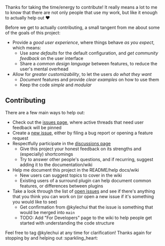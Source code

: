 Thanks for taking the time/energy to contribute! It really means a lot to me to
know that there are not only people that use my work, but like it enough to
actually help out :heart:

Before we get to actually contributing, a small tangent from me about some of
the goals of this project:

* Provide a *good user experience*, where things behave *as you expect*, which
  means:
  * Use *sane defaults* for the default configuration, and *get community
    feedback* on the user interface
  * Share a *common design language* between features, to reduce the user's
    mental overhead
* Allow for *greater customizability*, to let the users *do what they want*
  * *Document* features and provide *clear examples* on how to use them
  * Keep the code *simple* and *modular*

## Contributing

There are a few main ways to help out:

* Check out the [issues page](https://github.com/kylechui/nvim-surround/issues),
  where active threads that need user feedback will be pinned
* Create a [new
  issue](https://github.com/kylechui/nvim-surround/issues/new/choose), either by
  filing a bug report or opening a feature request
* Respectfully participate in the [discussions
  page](https://github.com/kylechui/nvim-surround/discussions)
  * Give this project your honest feedback on its strengths and (especially)
    shortcomings
  * Try to answer other people's questions, and if recurring, suggest adding it
    to the documentation/wiki
* Help me document this project in the README/help docs/wiki
  * New users can suggest topics to cover in the wiki
  * Existing users of a surround plugin can help document common features, or
    differences between plugins
* Take a look through the list of [open
  issues](https://github.com/kylechui/nvim-surround/issues) and see if there's
  anything that you think you can work on (or open a new issue if it's something
  you would like to see)
  * Get confirmation from @kylechui that the issue is something that would be
    merged into `main`
  * TODO: Add "For Developers" page to the wiki to help people get started with
    understanding the code structure

Feel free to tag @kylechui at any time for clarification! Thanks again for
stopping by and helping out :sparkling\_heart:
